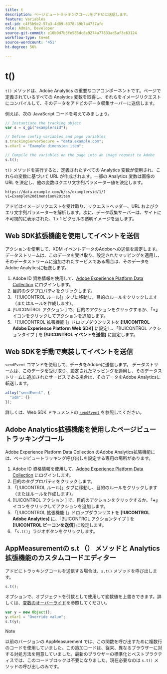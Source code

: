 ```yaml
---
title: t
description: ページビュートラッキングコールをアドビに送信します。
feature: Variables
exl-id: c4f5b9e2-57a3-4d89-8378-39b7a4737afc
role: Admin, Developer
source-git-commit: e16b0d7b3fe585dc8e9274a77833ad5af3c63124
workflow-type: tm+mt
source-wordcount: '451'
ht-degree: 56%

---
```


# t()

`t()` メソッドは、Adobe Analytics の重要なコアコンポーネントです。ページで定義されているすべての Analytics 変数を取得し、それらをイメージリクエストにコンパイルして、そのデータをアドビのデータ収集サーバーに送信します。

例えば、次の JavaScript コードを考えてみましょう。

```js
// Instantiate the tracking object
var s = s_gi("examplersid");

// Define config variables and page variables
s.trackingServerSecure = "data.example.com";
s.eVar1 = "Example dimension item";

// Compile the variables on the page into an image request to Adobe
s.t();
```

`t()` メソッドを実行すると、定義されたすべての Analytics 変数が使用され、これらの変数に基づいて URL が作成されます。一部の Analytics 変数は画像の URL を決定し、他の変数はクエリ文字列パラメーター値を決定します。

```text
https://data.example.com/b/ss/examplersid/1/?v1=Example%20dimension%20item
```

アドビはイメージリクエストを受け取り、リクエストヘッダー、URL およびクエリ文字列パラメーターを解析します。次に、データ収集サーバーは、サイトに不可視的に表示された、1 x 1 ピクセルの透明イメージを返します。

## Web SDK拡張機能を使用してイベントを送信

アクションを使用して、XDM イベントデータのAdobeへの送信を設定します。 データストリームは、このデータを受け取り、設定されたマッピングを適用し、そのデータストリームに追加されたサービスである場合は、そのデータをAdobe Analyticsに転送します。

1. Adobe ID 資格情報を使用して、[Adobe Experience Platform Data Collection](https://experience.adobe.com/data-collection) にログインします。
1. 目的のタグプロパティをクリックします。
1. 「[!UICONTROL ルール]」タブに移動し、目的のルールをクリックします（またはルールを作成します）。
1. [!UICONTROL  アクション ] で、目的のアクションをクリックするか、「**+」** イコンをクリックしてアクションを追加します。
1. 「[!UICONTROL  拡張機能 ]」ドロップダウンリストを **[!UICONTROL Adobe Experience Platform Web SDK]** に設定し、「[!UICONTROL  アクションタイプ ] を **[!UICONTROL イベントを送信]** に設定します。

## Web SDKを手動で実装してイベントを送信

`sendEvent` コマンドを使用して、データをAdobeに送信します。 データストリームは、このデータを受け取り、設定されたマッピングを適用し、そのデータストリームに追加されたサービスである場合は、そのデータをAdobe Analyticsに転送します。

```js
alloy("sendEvent", {
  "xdm": {}
});
```

詳しくは、Web SDK ドキュメントの [`sendEvent`](https://experienceleague.adobe.com/en/docs/experience-platform/web-sdk/commands/sendevent/overview) を参照してください。

## Adobe Analytics拡張機能を使用したページビュートラッキングコール

Adobe Experience Platform Data Collection のAdobe Analytics拡張機能には、ページビュートラッキング呼び出しを設定する専用の場所があります。

1. Adobe ID 資格情報を使用して、[Adobe Experience Platform Data Collection](https://experience.adobe.com/data-collection) にログインします。
1. 目的のタグプロパティをクリックします。
1. 「[!UICONTROL ルール]」タブに移動し、目的のルールをクリックします（またはルールを作成します）。
1. [!UICONTROL  アクション ] で、目的のアクションをクリックするか、「**+」** イコンをクリックしてアクションを追加します。
1. 「[!UICONTROL  拡張機能 ]」ドロップダウンリストを **[!UICONTROL Adobe Analytics]** に、「[!UICONTROL  アクションタイプ ] を **[!UICONTROL ビーコンを送信]** に設定します。
1. 「`s.t()`」ラジオボタンをクリックします。

## AppMeasurementの s.t （） メソッドと Analytics 拡張機能のカスタムコードエディター

アドビにトラッキングコールを送信する場合は、`s.t()` メソッドを呼び出します。

```js
s.t();
```

オプションで、オブジェクトを引数として使用して変数値を上書きできます。詳しくは、[変数のオーバーライド](../../js/overrides.md)を参照してください。

```js
var y = new Object();
y.eVar1 = "Override value";
s.t(y);
```

>[!NOTE]
>
> 以前のバージョンの AppMeasurement では、この関数を呼び出すために複数行のコードを使用していました。この追加コードは、従来、異なるブラウザーに対する対処方法を用意していました。最新のブラウザーの標準化とベストプラクティスでは、このコードブロックは不要になりました。現在必要なのは `s.t()` メソッドの呼び出しのみです。
